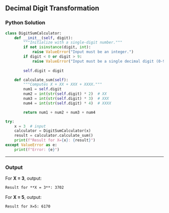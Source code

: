 ## **Decimal Digit Transformation**

### **Python Solution**
```python
class DigitSumCalculator:
    def __init__(self, digit):
        """Initialize with a single-digit number."""
        if not isinstance(digit, int):
            raise ValueError("Input must be an integer.")
        if digit < 0 or digit > 9:
            raise ValueError("Input must be a single decimal digit (0-9).")
        
        self.digit = digit

    def calculate_sum(self):
        """Computes X + XX + XXX + XXXX."""
        num1 = self.digit
        num2 = int(str(self.digit) * 2)  # XX
        num3 = int(str(self.digit) * 3)  # XXX
        num4 = int(str(self.digit) * 4)  # XXXX

        return num1 + num2 + num3 + num4

try:
    x = 3  # input
    calculator = DigitSumCalculator(x)
    result = calculator.calculate_sum()
    print(f"Result for X={x}: {result}")
except ValueError as e:
    print(f"Error: {e}")
```

---
### **Output**
For **X = 3**, output:
```txt
Result for **X = 3**: 3702
```
For **X = 5**, output:
```txt
Result for X=5: 6170
```